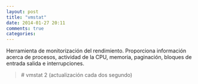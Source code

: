 ```yaml
---
layout: post
title: "vmstat"
date: 2014-01-27 20:11
comments: true
categories: 
---
```

Herramienta de monitorización del rendimiento. Proporciona información acerca de procesos, actividad de la CPU, memoria, paginación, bloques de entrada salida e interrupciones.

>\# vmstat 2  (actualización cada dos segundo)

